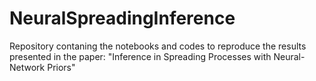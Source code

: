 # NeuralSpreadingInference
Repository contaning the notebooks and codes to reproduce the results presented in the paper: "Inference in Spreading Processes with Neural-Network Priors"
